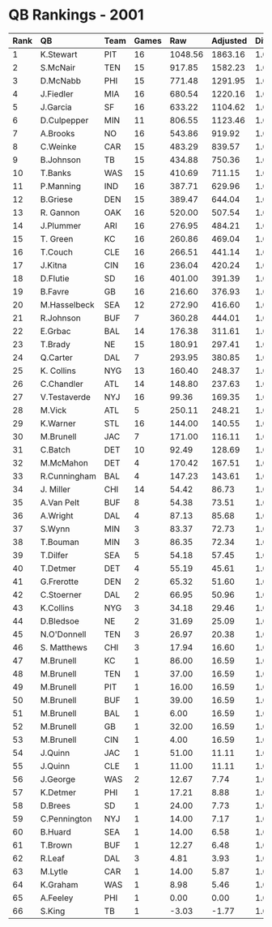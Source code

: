 # QB Rankings - 2001

| Rank | QB           | Team | Games | Raw     | Adjusted | Difficulty | Avg/Game | Normalized |
| :----| :------------| :----| :-----| :-------| :--------| :----------| :--------| :----------|
| 1    | K.Stewart    | PIT  | 16    | 1048.56 | 1863.16  | 1.000      | 116.45   | 116.72     |
| 2    | S.McNair     | TEN  | 15    | 917.85  | 1582.23  | 1.000      | 105.48   | 103.14     |
| 3    | D.McNabb     | PHI  | 15    | 771.48  | 1291.95  | 1.000      | 86.13    | 91.18      |
| 4    | J.Fiedler    | MIA  | 16    | 680.54  | 1220.16  | 1.000      | 76.26    | 89.54      |
| 5    | J.Garcia     | SF   | 16    | 633.22  | 1104.62  | 1.000      | 69.04    | 84.65      |
| 6    | D.Culpepper  | MIN  | 11    | 806.55  | 1123.46  | 1.000      | 102.13   | 78.84      |
| 7    | A.Brooks     | NO   | 16    | 543.86  | 919.92   | 1.000      | 57.50    | 76.84      |
| 8    | C.Weinke     | CAR  | 15    | 483.29  | 839.57   | 1.000      | 55.97    | 72.54      |
| 9    | B.Johnson    | TB   | 15    | 434.88  | 750.36   | 1.000      | 50.02    | 68.87      |
| 10   | T.Banks      | WAS  | 15    | 410.69  | 711.15   | 1.000      | 47.41    | 67.25      |
| 11   | P.Manning    | IND  | 16    | 387.71  | 629.96   | 1.000      | 39.37    | 64.58      |
| 12   | B.Griese     | DEN  | 15    | 389.47  | 644.04   | 1.000      | 42.94    | 64.49      |
| 13   | R. Gannon    | OAK  | 16    | 520.00  | 507.54   | 1.000      | 31.72    | 59.41      |
| 14   | J.Plummer    | ARI  | 16    | 276.95  | 484.21   | 1.000      | 30.26    | 58.42      |
| 15   | T. Green     | KC   | 16    | 260.86  | 469.04   | 1.000      | 29.32    | 57.78      |
| 16   | T.Couch      | CLE  | 16    | 266.51  | 441.14   | 1.000      | 27.57    | 56.60      |
| 17   | J.Kitna      | CIN  | 16    | 236.04  | 420.24   | 1.000      | 26.26    | 55.72      |
| 18   | D.Flutie     | SD   | 16    | 401.00  | 391.39   | 1.000      | 24.46    | 54.50      |
| 19   | B.Favre      | GB   | 16    | 216.60  | 376.93   | 1.000      | 23.56    | 53.89      |
| 20   | M.Hasselbeck | SEA  | 12    | 272.90  | 416.60   | 1.000      | 34.72    | 53.65      |
| 21   | R.Johnson    | BUF  | 7     | 360.28  | 444.01   | 1.000      | 63.43    | 51.44      |
| 22   | E.Grbac      | BAL  | 14    | 176.38  | 311.61   | 1.000      | 22.26    | 50.44      |
| 23   | T.Brady      | NE   | 15    | 180.91  | 297.41   | 1.000      | 19.83    | 50.20      |
| 24   | Q.Carter     | DAL  | 7     | 293.95  | 380.85   | 1.000      | 54.41    | 49.52      |
| 25   | K. Collins   | NYG  | 13    | 160.40  | 248.37   | 1.000      | 19.11    | 47.61      |
| 26   | C.Chandler   | ATL  | 14    | 148.80  | 237.63   | 1.000      | 16.97    | 47.47      |
| 27   | V.Testaverde | NYJ  | 16    | 99.36   | 169.35   | 1.000      | 10.58    | 45.11      |
| 28   | M.Vick       | ATL  | 5     | 250.11  | 248.21   | 1.000      | 49.64    | 44.54      |
| 29   | K.Warner     | STL  | 16    | 144.00  | 140.55   | 1.000      | 8.78     | 43.89      |
| 30   | M.Brunell    | JAC  | 7     | 171.00  | 116.11   | 1.000      | 16.59    | 42.60      |
| 31   | C.Batch      | DET  | 10    | 92.49   | 128.69   | 1.000      | 12.87    | 42.46      |
| 32   | M.McMahon    | DET  | 4     | 170.42  | 167.51   | 1.000      | 41.88    | 42.02      |
| 33   | R.Cunningham | BAL  | 4     | 147.23  | 143.61   | 1.000      | 35.90    | 41.44      |
| 34   | J. Miller    | CHI  | 14    | 54.42   | 86.73    | 1.000      | 6.20     | 41.43      |
| 35   | A.Van Pelt   | BUF  | 8     | 54.38   | 73.51    | 1.000      | 9.19     | 40.31      |
| 36   | A.Wright     | DAL  | 4     | 87.13   | 85.68    | 1.000      | 21.42    | 40.03      |
| 37   | S.Wynn       | MIN  | 3     | 83.37   | 72.73    | 1.000      | 24.24    | 39.52      |
| 38   | T.Bouman     | MIN  | 3     | 86.35   | 72.34    | 1.000      | 24.11    | 39.52      |
| 39   | T.Dilfer     | SEA  | 5     | 54.18   | 57.45    | 1.000      | 11.49    | 39.48      |
| 40   | T.Detmer     | DET  | 4     | 55.19   | 45.61    | 1.000      | 11.40    | 39.06      |
| 41   | G.Frerotte   | DEN  | 2     | 65.32   | 51.60    | 1.000      | 25.80    | 38.90      |
| 42   | C.Stoerner   | DAL  | 2     | 66.95   | 50.96    | 1.000      | 25.48    | 38.89      |
| 43   | K.Collins    | NYG  | 3     | 34.18   | 29.46    | 1.000      | 9.82     | 38.59      |
| 44   | D.Bledsoe    | NE   | 2     | 31.69   | 25.09    | 1.000      | 12.54    | 38.41      |
| 45   | N.O'Donnell  | TEN  | 3     | 26.97   | 20.38    | 1.000      | 6.79     | 38.39      |
| 46   | S. Matthews  | CHI  | 3     | 17.94   | 16.60    | 1.000      | 5.53     | 38.31      |
| 47   | M.Brunell    | KC   | 1     | 86.00   | 16.59    | 1.000      | 16.59    | 38.18      |
| 48   | M.Brunell    | TEN  | 1     | 37.00   | 16.59    | 1.000      | 16.59    | 38.18      |
| 49   | M.Brunell    | PIT  | 1     | 16.00   | 16.59    | 1.000      | 16.59    | 38.18      |
| 50   | M.Brunell    | BUF  | 1     | 39.00   | 16.59    | 1.000      | 16.59    | 38.18      |
| 51   | M.Brunell    | BAL  | 1     | 6.00    | 16.59    | 1.000      | 16.59    | 38.18      |
| 52   | M.Brunell    | GB   | 1     | 32.00   | 16.59    | 1.000      | 16.59    | 38.18      |
| 53   | M.Brunell    | CIN  | 1     | 4.00    | 16.59    | 1.000      | 16.59    | 38.18      |
| 54   | J.Quinn      | JAC  | 1     | 51.00   | 11.11    | 1.000      | 11.11    | 38.15      |
| 55   | J.Quinn      | CLE  | 1     | 11.00   | 11.11    | 1.000      | 11.11    | 38.10      |
| 56   | J.George     | WAS  | 2     | 12.67   | 7.74     | 1.000      | 3.87     | 38.09      |
| 57   | K.Detmer     | PHI  | 1     | 17.21   | 8.88     | 1.000      | 8.88     | 38.07      |
| 58   | D.Brees      | SD   | 1     | 24.00   | 7.73     | 1.000      | 7.73     | 38.06      |
| 59   | C.Pennington | NYJ  | 1     | 14.00   | 7.17     | 1.000      | 7.17     | 38.05      |
| 60   | B.Huard      | SEA  | 1     | 14.00   | 6.58     | 1.000      | 6.58     | 38.04      |
| 61   | T.Brown      | BUF  | 1     | 12.27   | 6.48     | 1.000      | 6.48     | 38.04      |
| 62   | R.Leaf       | DAL  | 3     | 4.81    | 3.93     | 1.000      | 1.31     | 38.03      |
| 63   | M.Lytle      | CAR  | 1     | 14.00   | 5.87     | 1.000      | 5.87     | 38.03      |
| 64   | K.Graham     | WAS  | 1     | 8.98    | 5.46     | 1.000      | 5.46     | 38.03      |
| 65   | A.Feeley     | PHI  | 1     | 0.00    | 0.00     | 1.000      | 0.00     | 37.95      |
| 66   | S.King       | TB   | 1     | -3.03   | -1.77    | 1.000      | -1.77    | 37.92      |

